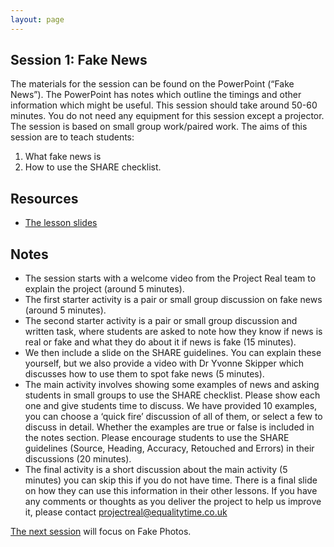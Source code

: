 ```yaml
--- 
layout: page
---
```


## Session 1: Fake News

The materials for the session can be found on the PowerPoint (“Fake News”). The PowerPoint has notes which outline the timings and other information which might be useful.  This session should take around 50-60 minutes. You do not need any equipment for this session except a projector.  The session is based on small group work/paired work.
The aims of this session are to teach students:
1.	What fake news is
2.	How to use the SHARE checklist.

## Resources
* [The lesson slides]({{site.baseurl}}/assets/lessons/1_Fake_News.pptx)

## Notes
*	The session starts with a welcome video from the Project Real team to explain the project (around 5 minutes).  
*	The first starter activity is a pair or small group discussion on fake news (around 5 minutes).
*	The second starter activity is a pair or small group discussion and written task, where students are asked to note how they know if news is real or fake and what they do about it if news is fake (15 minutes).
*	We then include a slide on the SHARE guidelines. You can explain these yourself, but we also provide a video with Dr Yvonne Skipper which discusses how to use them to spot fake news (5 minutes).
*	The main activity involves showing some examples of news and asking students in small groups to use the SHARE checklist.  Please show each one and give students time to discuss. We have provided 10 examples, you can choose a ‘quick fire’ discussion of all of them, or select a few to discuss in detail. Whether the examples are true or false is included in the notes section. Please encourage students to use the SHARE guidelines (Source, Heading, Accuracy, Retouched and Errors) in their discussions (20 minutes).
*	The final activity is a short discussion about the main activity (5 minutes) you can skip this if you do not have time.  There is a final slide on how they can use this information in their other lessons.
If you have any comments or thoughts as you deliver the project to help us improve it, please contact projectreal@equalitytime.co.uk


[The next session](session2) will focus on Fake Photos.  

